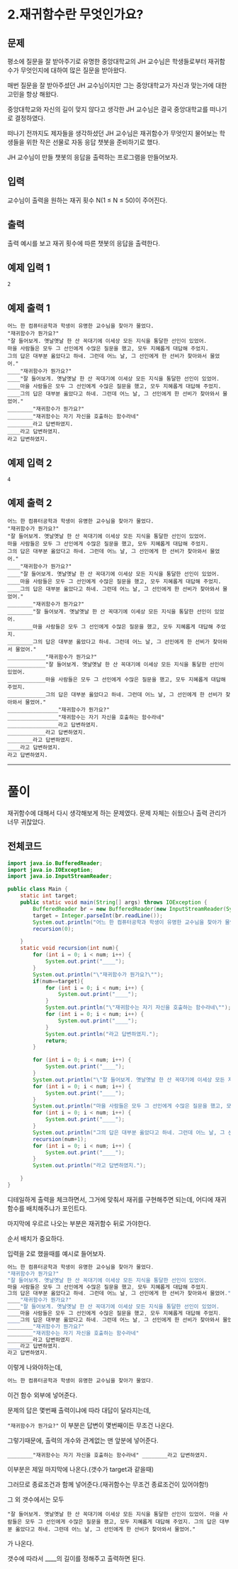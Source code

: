 # 2.재귀함수란 무엇인가요?

## 문제

평소에 질문을 잘 받아주기로 유명한 중앙대학교의 JH 교수님은 학생들로부터 재귀함수가 무엇인지에 대하여 많은 질문을 받아왔다.

매번 질문을 잘 받아주셨던 JH 교수님이지만 그는 중앙대학교가 자신과 맞는가에 대한 고민을 항상 해왔다.

중앙대학교와 자신의 길이 맞지 않다고 생각한 JH 교수님은 결국 중앙대학교를 떠나기로 결정하였다.

떠나기 전까지도 제자들을 생각하셨던 JH 교수님은 재귀함수가 무엇인지 물어보는 학생들을 위한 작은 선물로 자동 응답 챗봇을 준비하기로 했다.

JH 교수님이 만들 챗봇의 응답을 출력하는 프로그램을 만들어보자.

## 입력

교수님이 출력을 원하는 재귀 횟수 N(1 ≤ N ≤ 50)이 주어진다.

## 출력

출력 예시를 보고 재귀 횟수에 따른 챗봇의 응답을 출력한다.

## 예제 입력 1

```
2

```

## 예제 출력 1

```
어느 한 컴퓨터공학과 학생이 유명한 교수님을 찾아가 물었다.
"재귀함수가 뭔가요?"
"잘 들어보게. 옛날옛날 한 산 꼭대기에 이세상 모든 지식을 통달한 선인이 있었어.
마을 사람들은 모두 그 선인에게 수많은 질문을 했고, 모두 지혜롭게 대답해 주었지.
그의 답은 대부분 옳았다고 하네. 그런데 어느 날, 그 선인에게 한 선비가 찾아와서 물었어."
____"재귀함수가 뭔가요?"
____"잘 들어보게. 옛날옛날 한 산 꼭대기에 이세상 모든 지식을 통달한 선인이 있었어.
____마을 사람들은 모두 그 선인에게 수많은 질문을 했고, 모두 지혜롭게 대답해 주었지.
____그의 답은 대부분 옳았다고 하네. 그런데 어느 날, 그 선인에게 한 선비가 찾아와서 물었어."
________"재귀함수가 뭔가요?"
________"재귀함수는 자기 자신을 호출하는 함수라네"
________라고 답변하였지.
____라고 답변하였지.
라고 답변하였지.

```

## 예제 입력 2

```
4

```

## 예제 출력 2

```
어느 한 컴퓨터공학과 학생이 유명한 교수님을 찾아가 물었다.
"재귀함수가 뭔가요?"
"잘 들어보게. 옛날옛날 한 산 꼭대기에 이세상 모든 지식을 통달한 선인이 있었어.
마을 사람들은 모두 그 선인에게 수많은 질문을 했고, 모두 지혜롭게 대답해 주었지.
그의 답은 대부분 옳았다고 하네. 그런데 어느 날, 그 선인에게 한 선비가 찾아와서 물었어."
____"재귀함수가 뭔가요?"
____"잘 들어보게. 옛날옛날 한 산 꼭대기에 이세상 모든 지식을 통달한 선인이 있었어.
____마을 사람들은 모두 그 선인에게 수많은 질문을 했고, 모두 지혜롭게 대답해 주었지.
____그의 답은 대부분 옳았다고 하네. 그런데 어느 날, 그 선인에게 한 선비가 찾아와서 물었어."
________"재귀함수가 뭔가요?"
________"잘 들어보게. 옛날옛날 한 산 꼭대기에 이세상 모든 지식을 통달한 선인이 있었어.
________마을 사람들은 모두 그 선인에게 수많은 질문을 했고, 모두 지혜롭게 대답해 주었지.
________그의 답은 대부분 옳았다고 하네. 그런데 어느 날, 그 선인에게 한 선비가 찾아와서 물었어."
____________"재귀함수가 뭔가요?"
____________"잘 들어보게. 옛날옛날 한 산 꼭대기에 이세상 모든 지식을 통달한 선인이 있었어.
____________마을 사람들은 모두 그 선인에게 수많은 질문을 했고, 모두 지혜롭게 대답해 주었지.
____________그의 답은 대부분 옳았다고 하네. 그런데 어느 날, 그 선인에게 한 선비가 찾아와서 물었어."
________________"재귀함수가 뭔가요?"
________________"재귀함수는 자기 자신을 호출하는 함수라네"
________________라고 답변하였지.
____________라고 답변하였지.
________라고 답변하였지.
____라고 답변하였지.
라고 답변하였지.
```

---

# 풀이

재귀함수에 대해서 다시 생각해보게 하는 문제였다. 문제 자체는 쉬웠으나 출력 관리가 너무 귀찮았다.

## 전체코드

```java
import java.io.BufferedReader;
import java.io.IOException;
import java.io.InputStreamReader;

public class Main {
    static int target;
    public static void main(String[] args) throws IOException {
        BufferedReader br = new BufferedReader(new InputStreamReader(System.in));
        target = Integer.parseInt(br.readLine());
        System.out.println("어느 한 컴퓨터공학과 학생이 유명한 교수님을 찾아가 물었다.");
        recursion(0);

    }
    static void recursion(int num){
        for (int i = 0; i < num; i++) {
            System.out.print("____");
        }
        System.out.println("\"재귀함수가 뭔가요?\"");
        if(num==target){
            for (int i = 0; i < num; i++) {
                System.out.print("____");
            }
            System.out.println("\"재귀함수는 자기 자신을 호출하는 함수라네\"");
            for (int i = 0; i < num; i++) {
                System.out.print("____");
            }
            System.out.println("라고 답변하였지.");
            return;
        }

        for (int i = 0; i < num; i++) {
            System.out.print("____");
        }
        System.out.println("\"잘 들어보게. 옛날옛날 한 산 꼭대기에 이세상 모든 지식을 통달한 선인이 있었어.");
        for (int i = 0; i < num; i++) {
            System.out.print("____");
        }
        System.out.println("마을 사람들은 모두 그 선인에게 수많은 질문을 했고, 모두 지혜롭게 대답해 주었지.");
        for (int i = 0; i < num; i++) {
            System.out.print("____");
        }
        System.out.println("그의 답은 대부분 옳았다고 하네. 그런데 어느 날, 그 선인에게 한 선비가 찾아와서 물었어.\"");
        recursion(num+1);
        for (int i = 0; i < num; i++) {
            System.out.print("____");
        }
        System.out.println("라고 답변하였지.");

    }
}
```

디테일하게 출력을 체크하면서, 그거에 맞춰서 재귀를 구현해주면 되는데, 어디에 재귀함수를 배치해주냐가 포인트다.

마지막에 우르르 나오는 부분은 재귀함수 뒤로 가야한다.

순서 배치가 중요하다.  

입력을 2로 했을때를 예시로 들어보자.

```java
어느 한 컴퓨터공학과 학생이 유명한 교수님을 찾아가 물었다.
"재귀함수가 뭔가요?"
"잘 들어보게. 옛날옛날 한 산 꼭대기에 이세상 모든 지식을 통달한 선인이 있었어.
마을 사람들은 모두 그 선인에게 수많은 질문을 했고, 모두 지혜롭게 대답해 주었지.
그의 답은 대부분 옳았다고 하네. 그런데 어느 날, 그 선인에게 한 선비가 찾아와서 물었어."
____"재귀함수가 뭔가요?"
____"잘 들어보게. 옛날옛날 한 산 꼭대기에 이세상 모든 지식을 통달한 선인이 있었어.
____마을 사람들은 모두 그 선인에게 수많은 질문을 했고, 모두 지혜롭게 대답해 주었지.
____그의 답은 대부분 옳았다고 하네. 그런데 어느 날, 그 선인에게 한 선비가 찾아와서 물었어."
________"재귀함수가 뭔가요?"
________"재귀함수는 자기 자신을 호출하는 함수라네"
________라고 답변하였지.
____라고 답변하였지.
라고 답변하였지.
```

이렇게 나와야하는데,

```java
어느 한 컴퓨터공학과 학생이 유명한 교수님을 찾아가 물었다.
```

이건 함수 외부에 넣어준다.

문제의 답은 몇번째 출력이냐에 따라 대답이 달라지는데,

`"재귀함수가 뭔가요?"`
이 부분은 답변이 몇번째이든 무조건 나온다.

그렇기때문에, 출력의 개수와 관계없는 맨 앞분에 넣어준다.

`________"재귀함수는 자기 자신을 호출하는 함수라네"
________라고 답변하였지.`

이부분은 제일 마지막에 나온다.(갯수가 target과 같을때)

그러므로 종료조건과 함께 넣어준다.(재귀함수는 무조건 종료조건이 있어야함!)

그 외 갯수에서는 모두 

`"잘 들어보게. 옛날옛날 한 산 꼭대기에 이세상 모든 지식을 통달한 선인이 있었어.
마을 사람들은 모두 그 선인에게 수많은 질문을 했고, 모두 지혜롭게 대답해 주었지.
그의 답은 대부분 옳았다고 하네. 그런데 어느 날, 그 선인에게 한 선비가 찾아와서 물었어."`

가 나온다.

갯수에 따라서 ____의 길이를 정해주고 출력하면 된다.